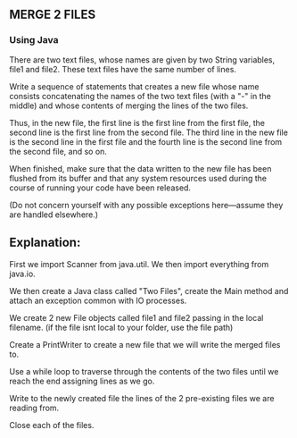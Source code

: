 ## MERGE 2 FILES
### Using Java

There are two text files, whose names are given by two String variables, 
file1 and file2. These text files have the same number of lines.

Write a sequence of statements that creates a new file whose name consists 
concatenating the names of the two text files (with a "-" in the middle) and 
whose contents of merging the lines of the two files.

Thus, in the new file, the first line is the first line from the first file, 
the second line is the first line from the second file. The third line in the 
new file is the second line in the first file and the fourth line is the second 
line from the second file, and so on.

When finished, make sure that the data written to the new file has been 
flushed from its buffer and that any system resources used during the course 
of running your code have been released.

(Do not concern yourself with any possible exceptions here—assume they are 
handled elsewhere.)

## Explanation:

First we import Scanner from java.util.
We then import everything from java.io.

We then create a Java class called "Two Files", create the Main method and attach an exception common with IO processes.

We create 2 new File objects called file1 and file2 passing in the local filename.
(if the file isnt local to your folder, use the file path)

Create a PrintWriter to create a new file that we will write the merged files to.

Use a while loop to traverse through the contents of the two files until we reach the end 
assigning lines as we go.

Write to the newly created file the lines of the 2 pre-existing files we are reading from.

Close each of the files.
